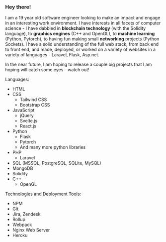 ### Hey there! 

I am a 19 year old software engineer looking to make an impact and engage in an interesting work environment. I have interests in all facets of computer science - I have dabbled in **blockchain technology** (with the Solidity language), to **graphics engines** (C++ and OpenGL), to **machine learning** (Python, Pytorch), to having fun making small **networking** projects (Python Sockets). I have a solid understanding of the full web stack, from back end to front end, and made, deployed, or worked on a variety of websites in a variety of languages - Laravel, Flask, Asp.net. 

In the near future, I am hoping to release a couple big projects that I am hoping will catch some eyes - watch out!

Languages:
- HTML
- CSS 
  - Tailwind CSS
  - Bootstrap CSS
- JavaScript
  - jQuery
  - Svelte.js
  - React.js
- Python
  - Flask
  - Pytorch
  - And many more python libraries
- PHP
  - Laravel
- SQL (MSSQL, PostgreSQL, SQLite, MySQL)
- MongoDB
- Solidity
- C++
  - OpenGL
  
Technologies and Deployment Tools:
- NPM
- Git
- Jira, Zendesk
- Rollup
- Webpack
- Nginx Web Server
- Heroku

<!--
**andrewM202/andrewM202** is a ✨ _special_ ✨ repository because its `README.md` (this file) appears on your GitHub profile.

Here are some ideas to get you started:

- 🔭 I’m currently working on ...
- 🌱 I’m currently learning ...
- 👯 I’m looking to collaborate on ...
- 🤔 I’m looking for help with ...
- 💬 Ask me about ...
- 📫 How to reach me: ...
- 😄 Pronouns: ...
- ⚡ Fun fact: ...
-->
